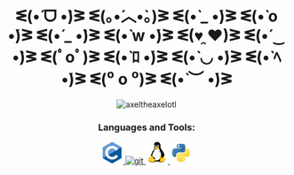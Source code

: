 <h1 align="center">ᓬ(•́ ᗜ •̀)ᕒ ᓬ(｡•́︿•̀｡)ᕒ ᓬ(•̀ _ •́)ᕒ ᓬ(•̀ o •́)ᕒ ᓬ(•́ _ •̀)ᕒ ᓬ(•̀ w •́)ᕒ ᓬ(♥̯ ♥)ᕒ ᓬ(•́ ‿ •̀)ᕒ ᓬ(ﾟoﾟ)ᕒ ᓬ(•̀ ﾛ •́)ᕒ ᓬ(•̀ ◡ •́)ᕒ ᓬ(•̀ ﾍ •́)ᕒ ᓬ(⁰ o ⁰)ᕒ ᓬ(•̀ ︶ •́)ᕒ</h1>

<p align="center">
  <img src="https://komarev.com/ghpvc/?username=axeltheaxelotl&label=Profile%20views&color=0e75b6&style=flat" alt="axeltheaxelotl" />
</p>

<h3 align="center">Languages and Tools:</h3>

<p align="center">
  <a href="https://www.cprogramming.com/" target="_blank" rel="noreferrer">
    <img src="https://raw.githubusercontent.com/devicons/devicon/master/icons/c/c-original.svg" alt="c" width="40" height="40"/>
  </a>
  <a href="https://git-scm.com/" target="_blank" rel="noreferrer">
    <img src="https://www.vectorlogo.zone/logos/git-scm/git-scm-icon.svg" alt="git" width="40" height="40"/>
  </a>
  <a href="https://www.linux.org/" target="_blank" rel="noreferrer">
    <img src="https://raw.githubusercontent.com/devicons/devicon/master/icons/linux/linux-original.svg" alt="linux" width="40" height="40"/>
  </a>
  <a href="https://www.python.org" target="_blank" rel="noreferrer">
    <img src="https://raw.githubusercontent.com/devicons/devicon/master/icons/python/python-original.svg" alt="python" width="40" height="40"/>
  </a>
</p>

